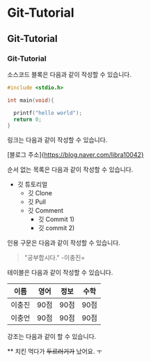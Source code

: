 # Git-Tutorial


## Git-Tutorial

### Git-Tutorial


소스코드 블록은 다음과 같이 작성할 수 있습니다.

```c
#include <stdio.h>

int main(void){

  printf("hello world");
  return 0; 
}

```

링크는 다음과 같이 작성할 수 있습니다.

[블로그 주소]{https://blog.naver.com/libra10042}

순서 없는 목록은 다음과 같이 작성할 수 있습니다. 

* 깃 튜토리얼
  * 깃 Clone
  * 깃 Pull
  * 깃 Comment
    * 깃 Commit 1)
    * 깃 commit 2)
    
 인용 구문은 다음과 같이 작성할 수 있습니다. 
 > "공부합시다." -이충진=
 
 
 테이블은 다음과 같이 작성할 수 있습니다.
 
 이름|영어|정보|수학
 ---|---|---|---|
 이충진|90점|90점|90점|
 이충언|90점|90점|90점|
 
 강조는 다음과 같이 할 수 있습니다.
 
 ** 치킨 먹다가 ~~두르러기가~~ 났어요. ㅜ
 
 
